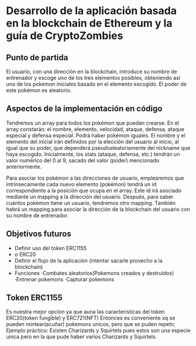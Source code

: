 # Desarrollo de la aplicación basada en la blockchain de Ethereum y la guía de CryptoZombies

## Punto de partida

El usuario, con una dirección en la blockchain, introduce su nombre de entrenador y escoge uno de los tres elementos posibles, obteniendo así uno de los pokémon iniciales basado en el elemento escogido. El poder de este pokémon es aleatorio.

## Aspectos de la implementación en código

Tendremos un array para todos los pokémon que puedan crearse. En el array constarán: el nombre, elemento, velocidad, ataque, defensa, ataque especial y defensa especial. Podrá haber pokémon iguales. El nombre y el elemento del inicial irán definidos por la elección del usuario al inicio, al igual que su poder, que dependerá pseudoaleatoriamente del nickname que haya escogido. Inicialmente, los stats (ataque, defensa, etc.) tendrán un valor numérico del 0 al 9, sacado del valor (poder) mencionado anteriormente.

Para asociar los pokémon a las direcciones de usuario, emplearemos que intrínsecamente cada nuevo elemento (pokémon) tendrá un id correspondiente a la posición que ocupa en el array. Este id irá asociado mediante un mapping a la dirección del usuario. Después, para saber cuántos pokémon tiene un usuario, tendremos otro mapping. También habrá un mapping para asociar la dirección de la blockchain del usuario con su nombre de entrenador.

## Objetivos futuros

- Definir uso del token ERC1155
- o ERC20
- Definir el flujo de la aplicación (intentar sacarle provecho a la blockchain)
- Funciones
  ·Combates aleatorios(Pokemons creados y destruidos)
  ·Entrenar pokemons
  ·Capturar pokemons

## Token ERC1155
Es nuestra mejor opcion ya que auna las caracteristicas del token ERC20(token fungible) y ERC721(NFT) Entonces es conveniente xq se pueden mintear(acuñar) pokemons unicos, pero que se puden repetir, Ejemplo práctico:
Existen Charizards y Squirtels pues estos son una especie unica pero en la que pude haber varios Charizards y Squirtels.

